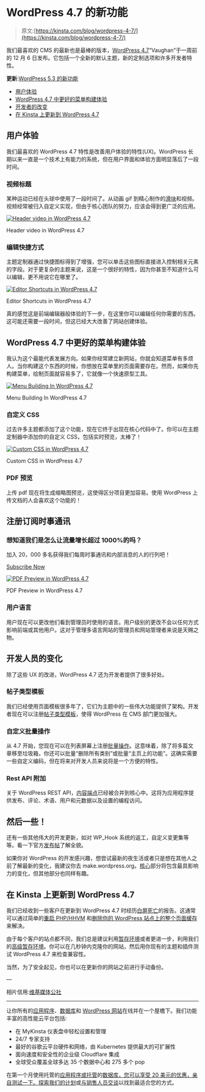 # WordPress 4.7 的新功能

> 原文:[https://kinsta.com/blog/wordpress-4-7/](https://kinsta.com/blog/wordpress-4-7/)

我们最喜欢的 CMS 的最新也是最棒的版本，[WordPress 4.7](https://wordpress.org/news/2016/12/vaughan/)“Vaughan”于一周前的 12 月 6 日发布。它包括一个全新的默认主题，新的定制选项和许多开发者特性。

**更新**:[WordPress 5.3 的新功能](https://kinsta.com/blog/wordpress-5-3/)

*   [用户体验](#user-experience)
*   [WordPress 4.7 中更好的菜单构建体验](#menu-building-wordpress-4-7)
*   [开发者的改变](#changes-developers)
*   [在 Kinsta 上更新到 WordPress 4.7](#updating-to-wordpress-4-7-kinsta)

## 用户体验

我们最喜欢的 WordPress 4.7 特性是改善用户体验的特性(UX)。WordPress 长期以来一直是一个技术上有能力的系统，但在用户界面和体验方面明显落后了一段时间。

### 视频标题

某种运动已经在头球中使用了一段时间了。从动画 gif 到精心制作的[滑块](https://kinsta.com/blog/wordpress-slider/)和视频。视频经常被归入自定义实现，但由于核心团队的努力，应该会得到更广泛的应用。

[![Header video in WordPress 4.7](img/9d2c99b08b768754198aba8d8dd83ec2.png)](https://kinsta.com/wp-content/uploads/2016/12/ScreenFlow.gif)

Header video in WordPress 4.7



### 编辑快捷方式

主题定制器通过快捷图标得到了增强，您可以单击这些图标直接进入控制相关元素的字段。对于更复杂的主题来说，这是一个很好的特性，因为你甚至不知道什么可以编辑，更不用说它在哪里了。

[![Editor Shortcuts in WordPress 4.7](img/cb06e698d3adbe9c766892fbd43d720a.png)](https://kinsta.com/wp-content/uploads/2016/12/editor-shortcuts.png)

Editor Shortcuts in WordPress 4.7



真的感觉这是前端编辑器般体验的下一步，在这里你可以编辑任何你需要的东西。这可能还需要一段时间，但这已经大大改善了网站创建体验。

## WordPress 4.7 中更好的菜单构建体验

我认为这个最能代表发展方向。如果你经常建立新网站，你就会知道菜单有多烦人。当你构建这个东西的时候，你想放在菜单里的页面需要存在。然而，如果你先构建菜单，绘制页面就容易多了，它就像一个快速原型工具。

[![Menu Building In WordPress 4.7](img/8e2faa19355296003fff6d951faea5fc.png)](https://kinsta.com/wp-content/uploads/2016/12/menuBuildig.gif)

Menu Building In WordPress 4.7



### 自定义 CSS

过去许多主题都添加了这个功能，现在它终于出现在核心代码中了。你可以在主题定制器中添加你的自定义 CSS，包括实时预览，太棒了！

[![Custom CSS in WordPress 4.7](img/bf2deeba9ad83c41b5be2486d4845171.png)](https://kinsta.com/wp-content/uploads/2016/12/custom-css.png)

Custom CSS in WordPress 4.7



### PDF 预览

上传 pdf 现在将生成缩略图预览，这使得区分项目更加容易。使用 WordPress 上传文档的人会喜欢这个功能的！

 ## 注册订阅时事通讯



### 想知道我们是怎么让流量增长超过 1000%的吗？

加入 20，000 多名获得我们每周时事通讯和内部消息的人的行列吧！

[Subscribe Now](#newsletter)

[![PDF Preview in WordPress 4.7](img/361dccd8e1adbe1bb4c450b45bb0bbc6.png)](https://kinsta.com/wp-content/uploads/2016/12/pdf-preview.png)

PDF Preview in WordPress 4.7



### 用户语言

用户现在可以更改他们看到管理员时使用的语言。用户级别的更改不会以任何方式影响前端或其他用户。这对于管理多语言网站的管理员和网站管理者来说是天赐之物。

## 开发人员的变化

除了这些 UX 的改进，WordPress 4.7 还为开发者提供了很多好处。

### 帖子类型模板

我们已经使用页面模板很多年了，它们为主题中的一些伟大功能提供了架构。开发者现在可以注册[帖子类型模板](https://make.wordpress.org/core/2016/11/03/post-type-templates-in-4-7/)，使得 WordPress 在 CMS 部门更加强大。

### 自定义批量操作

从 4.7 开始，您现在可以在列表屏幕上注册[批量操作](https://make.wordpress.org/core/2016/10/04/custom-bulk-actions/)。这意味着，除了将多篇文章移至垃圾箱，你还可以批量“删除所有类别”或批量“主页上的功能”。这确实需要一些自定义编码，但在将来对开发人员来说将是一个方便的特性。

### Rest API 附加

关于 WordPress REST API，[内容端点](https://make.wordpress.org/core/2016/10/08/rest-api-merge-proposal-part-2-content-api/)已经被合并到核心中。这将为应用程序提供发布、评论、术语、用户和元数据以及设置的编程访问。

## 然后一些！

还有一些其他伟大的开发更新，如对 WP_Hook 系统的返工，自定义变更集等等。看一下官方[发布帖](https://wordpress.org/news/2016/12/vaughan/)了解全貌。

如果你对 WordPress 的开发感兴趣，想尝试最新的夜生活或者只是想在其他人之前了解最新的变化，我建议你去 make.wordpress.org。[核心](https://make.wordpress.org/core/)部分将包含最具影响力的变化，但其他部分也同样有趣。

## 在 Kinsta 上更新到 WordPress 4.7

我们已经收到一些客户在更新到 WordPress 4.7 时经历[白屏死亡](https://kinsta.com/blog/wordpress-white-screen-of-death/)的报告。这通常可以通过简单的[重启 PHP/HHVM](https://kinsta.com/help/restart-php/) 和[删除你的 WordPress 站点上的整个页面缓存](https://kinsta.com/blog/wordpress-clear-cache/)来解决。

由于每个客户的站点都不同，我们总是建议利用[暂存环境](https://kinsta.com/help/staging-environment/)或者更进一步，利用我们的[高级暂存环境](https://kinsta.com/help/premium-staging-environments/)。你可以在几秒钟内克隆你的网站，然后用你现有的主题和插件测试 WordPress 4.7 来检查兼容性。

当然，为了安全起见，你也可以在更新你的网站之前进行手动备份。

—

相片信用:[维基媒体公社](https://commons.wikimedia.org/wiki/File:Sarah_Vaughan_-_William_P._Gottlieb_-_No._1.jpg)

* * *

让你所有的[应用程序](https://kinsta.com/application-hosting/)、[数据库](https://kinsta.com/database-hosting/)和 [WordPress 网站](https://kinsta.com/wordpress-hosting/)在线并在一个屋檐下。我们功能丰富的高性能云平台包括:

*   在 MyKinsta 仪表盘中轻松设置和管理
*   24/7 专家支持
*   最好的谷歌云平台硬件和网络，由 Kubernetes 提供最大的可扩展性
*   面向速度和安全性的企业级 Cloudflare 集成
*   全球受众覆盖全球多达 35 个数据中心和 275 多个 pop

在第一个月使用托管的[应用程序或托管](https://kinsta.com/application-hosting/)的[数据库，您可以享受 20 美元的优惠，亲自测试一下。探索我们的](https://kinsta.com/database-hosting/)[计划](https://kinsta.com/plans/)或[与销售人员交谈](https://kinsta.com/contact-us/)以找到最适合您的方式。